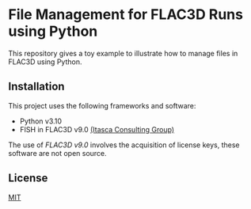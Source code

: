 # File Management for FLAC3D Runs using Python
This repository gives a toy example to illustrate how to manage files in FLAC3D using Python.

## Installation
This project uses the following frameworks and software:
- Python v3.10
- FISH in FLAC3D v9.0 [(Itasca Consulting Group)](https://www.itascacg.com/software/new-in-flac3d-9)

The use of *FLAC3D v9.0* involves the acquisition of license keys, these software are not open source.
## License
[MIT](https://choosealicense.com/licenses/mit/)